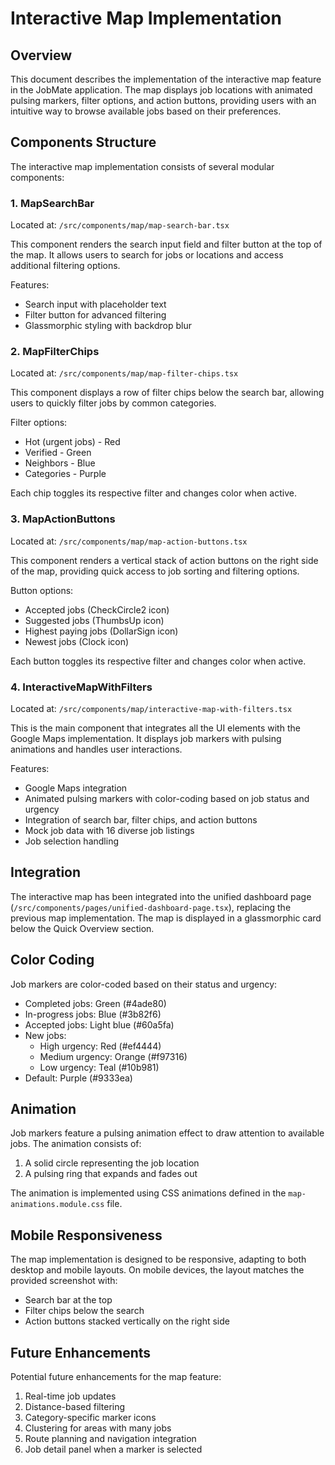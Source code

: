 # Interactive Map Implementation

## Overview

This document describes the implementation of the interactive map feature in the JobMate application. The map displays job locations with animated pulsing markers, filter options, and action buttons, providing users with an intuitive way to browse available jobs based on their preferences.

## Components Structure

The interactive map implementation consists of several modular components:

### 1. MapSearchBar

Located at: `/src/components/map/map-search-bar.tsx`

This component renders the search input field and filter button at the top of the map. It allows users to search for jobs or locations and access additional filtering options.

Features:
- Search input with placeholder text
- Filter button for advanced filtering
- Glassmorphic styling with backdrop blur

### 2. MapFilterChips

Located at: `/src/components/map/map-filter-chips.tsx`

This component displays a row of filter chips below the search bar, allowing users to quickly filter jobs by common categories.

Filter options:
- Hot (urgent jobs) - Red
- Verified - Green
- Neighbors - Blue
- Categories - Purple

Each chip toggles its respective filter and changes color when active.

### 3. MapActionButtons

Located at: `/src/components/map/map-action-buttons.tsx`

This component renders a vertical stack of action buttons on the right side of the map, providing quick access to job sorting and filtering options.

Button options:
- Accepted jobs (CheckCircle2 icon)
- Suggested jobs (ThumbsUp icon)
- Highest paying jobs (DollarSign icon)
- Newest jobs (Clock icon)

Each button toggles its respective filter and changes color when active.

### 4. InteractiveMapWithFilters

Located at: `/src/components/map/interactive-map-with-filters.tsx`

This is the main component that integrates all the UI elements with the Google Maps implementation. It displays job markers with pulsing animations and handles user interactions.

Features:
- Google Maps integration
- Animated pulsing markers with color-coding based on job status and urgency
- Integration of search bar, filter chips, and action buttons
- Mock job data with 16 diverse job listings
- Job selection handling

## Integration

The interactive map has been integrated into the unified dashboard page (`/src/components/pages/unified-dashboard-page.tsx`), replacing the previous map implementation. The map is displayed in a glassmorphic card below the Quick Overview section.

## Color Coding

Job markers are color-coded based on their status and urgency:

- Completed jobs: Green (#4ade80)
- In-progress jobs: Blue (#3b82f6)
- Accepted jobs: Light blue (#60a5fa)
- New jobs:
  - High urgency: Red (#ef4444)
  - Medium urgency: Orange (#f97316)
  - Low urgency: Teal (#10b981)
- Default: Purple (#9333ea)

## Animation

Job markers feature a pulsing animation effect to draw attention to available jobs. The animation consists of:

1. A solid circle representing the job location
2. A pulsing ring that expands and fades out

The animation is implemented using CSS animations defined in the `map-animations.module.css` file.

## Mobile Responsiveness

The map implementation is designed to be responsive, adapting to both desktop and mobile layouts. On mobile devices, the layout matches the provided screenshot with:

- Search bar at the top
- Filter chips below the search
- Action buttons stacked vertically on the right side

## Future Enhancements

Potential future enhancements for the map feature:

1. Real-time job updates
2. Distance-based filtering
3. Category-specific marker icons
4. Clustering for areas with many jobs
5. Route planning and navigation integration
6. Job detail panel when a marker is selected
